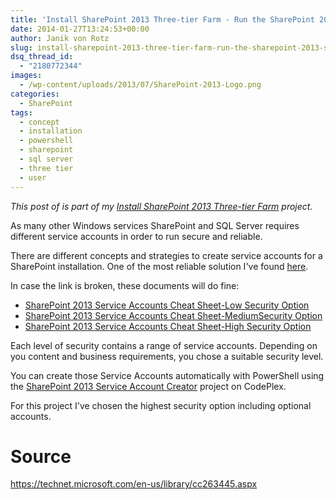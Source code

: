 ```yaml
---
title: 'Install SharePoint 2013 Three-tier Farm - Run the SharePoint 2013 Service Account Creator'
date: 2014-01-27T13:24:53+00:00
author: Janik von Rotz
slug: install-sharepoint-2013-three-tier-farm-run-the-sharepoint-2013-service-account-creator
dsq_thread_id:
  - "2180772344"
images:
  - /wp-content/uploads/2013/07/SharePoint-2013-Logo.png
categories:
  - SharePoint
tags:
  - concept
  - installation
  - powershell
  - sharepoint
  - sql server
  - three tier
  - user
---
```

*This post of is part of my [Install SharePoint 2013 Three-tier Farm](https://janikvonrotz.ch/projects/install-sharepoint-2013-three-tier-farm/) project.*

As many other Windows services SharePoint and SQL Server requires different service accounts in order to run secure and reliable.

There are different concepts and strategies to create service accounts for a SharePoint installation. One of the most reliable solution I've found <a href="https://absolute-sharepoint.com/2013/01/sharepoint-2013-service-accounts-best-practices-explained.html">here</a>.

<!--more-->

In case the link is broken, these documents will do fine:

<ul>
    <li><a href="/wp-content/uploads/2014/01/SharePoint-2013-Service-Accounts-Cheat-Sheet-Low-Security-Option.pdf">SharePoint 2013 Service Accounts Cheat Sheet-Low Security Option</a></li>
    <li><a href="/wp-content/uploads/2014/01/SharePoint-2013-Service-Accounts-Cheat-Sheet-MediumSecurity-Option.pdf">SharePoint 2013 Service Accounts Cheat Sheet-MediumSecurity Option</a></li>
    <li><a href="/wp-content/uploads/2014/01/SharePoint-2013-Service-Accounts-Cheat-Sheet-High-Security-Option.pdf">SharePoint 2013 Service Accounts Cheat Sheet-High Security Option</a></li>
</ul>

Each level of security contains a range of service accounts. Depending on you content and business requirements, you chose a suitable security level.

You can create those Service Accounts automatically with PowerShell using the <a href="https://sp2013serviceaccount.codeplex.com/" target="_blank">SharePoint 2013 Service Account Creator</a> project on CodePlex.

For this project I've chosen the highest security option including optional accounts.

<h1>Source</h1>

<a href="https://technet.microsoft.com/en-us/library/cc263445.aspx" target="_blank">https://technet.microsoft.com/en-us/library/cc263445.aspx</a>